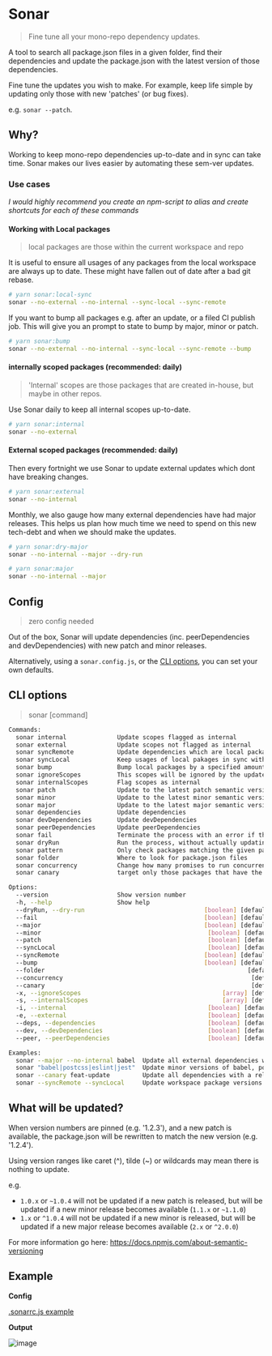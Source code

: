 # Sonar

> Fine tune all your mono-repo dependency updates.

A tool to search all package.json files in a given folder,
find their dependencies and update the package.json with the latest version of those dependencies.

Fine tune the updates you wish to make. For example, keep life simple by updating only those with new 'patches' (or bug fixes).

e.g. `sonar --patch`.

## Why?

Working to keep mono-repo dependencies up-to-date and in sync can take time.
Sonar makes our lives easier by automating these sem-ver updates.

### Use cases

_I would highly recommend you create an npm-script to alias and create shortcuts for each of these commands_

#### Working with Local packages

> local packages are those within the current workspace and repo

It is useful to ensure all usages of any packages from the local workspace are always up to date. These might have fallen out of date after a bad git rebase.

```sh
# yarn sonar:local-sync
sonar --no-external --no-internal --sync-local --sync-remote
```

If you want to bump all packages e.g. after an update, or a filed CI publish job. This will give you an prompt to state to bump by major, minor or patch.

```sh
# yarn sonar:bump
sonar --no-external --no-internal --sync-local --sync-remote --bump
```

#### internally scoped packages (recommended: daily)

> 'Internal' scopes are those packages that are created in-house, but maybe in other repos.

Use Sonar daily to keep all internal scopes up-to-date.

```sh
# yarn sonar:internal
sonar --no-external
```

#### External scoped packages (recommended: daily)

Then every fortnight we use Sonar to update external updates which dont have breaking changes.

```sh
# yarn sonar:external
sonar --no-internal
```

Monthly, we also gauge how many external dependencies have had major releases. This helps us plan how much time we need to spend on this new tech-debt and when we should make the updates.

```sh
# yarn sonar:dry-major
sonar --no-internal --major --dry-run

# yarn sonar:major
sonar --no-internal --major
```

## Config

> zero config needed

Out of the box, Sonar will update dependencies (inc. peerDependencies and devDependencies) with new patch and minor releases.

Alternatively, using a `sonar.config.js`, or the [CLI options](#cli-options), you can set your own defaults.

## CLI options

> sonar [command]

```sh
Commands:
  sonar internal              Update scopes flagged as internal
  sonar external              Update scopes not flagged as internal
  sonar syncRemote            Update dependencies which are local packages
  sonar syncLocal             Keep usages of local pakages in sync with the current versions
  sonar bump                  Bump local packages by a specified amount (major, minor or patch)
  sonar ignoreScopes          This scopes will be ignored by the updater
  sonar internalScopes        Flag scopes as internal
  sonar patch                 Update to the latest patch semantic version
  sonar minor                 Update to the latest minor semantic version
  sonar major                 Update to the latest major semantic version
  sonar dependencies          Update dependencies
  sonar devDependencies       Update devDependencies
  sonar peerDependencies      Update peerDependencies
  sonar fail                  Terminate the process with an error if there are out of date packages
  sonar dryRun                Run the process, without actually updating any files
  sonar pattern               Only check packages matching the given pattern
  sonar folder                Where to look for package.json files
  sonar concurrency           Change how many promises to run concurrently
  sonar canary                target only those packages that have the specified carnary release

Options:
  --version                   Show version number                      [boolean]
  -h, --help                  Show help                                [boolean]
  --dryRun, --dry-run                                 [boolean] [default: false]
  --fail                                              [boolean] [default: false]
  --major                                             [boolean] [default: false]
  --minor                                              [boolean] [default: true]
  --patch                                              [boolean] [default: true]
  --syncLocal                                          [boolean] [default: true]
  --syncRemote                                        [boolean] [default: false]
  --bump                                              [boolean] [default: false]
  --folder                                                        [default: "."]
  --concurrency                                                    [default: 10]
  --canary                                                         [default: ""]
  -x, --ignoreScopes                                       [array] [default: []]
  -s, --internalScopes                                     [array] [default: []]
  -i, --internal                                       [boolean] [default: true]
  -e, --external                                       [boolean] [default: true]
  --deps, --dependencies                               [boolean] [default: true]
  --dev, --devDependencies                             [boolean] [default: true]
  --peer, --peerDependencies                           [boolean] [default: true]

Examples:
  sonar --major --no-internal babel  Update all external dependencies with a name containing babel
  sonar "babel|postcss|eslint|jest"  Update minor versions of babel, postcss, eslint and jest dependencies
  sonar --canary feat-update         Update all dependencies with a release containing feat-update
  sonar --syncRemote --syncLocal     Update workspace package versions and ensure all useages are up-to-dae

```

## What will be updated?

When version numbers are pinned (e.g. '1.2.3'), and a new patch is available, the package.json will be rewritten to match the new version (e.g. '1.2.4').

Using version ranges like caret (^), tilde (~) or wildcards may mean there is nothing to update.

e.g.

- `1.0.x` or `~1.0.4` will not be updated if a new patch is released, but will be updated if a new minor release becomes available (`1.1.x` or `~1.1.0`)
- `1.x` or `^1.0.4` will not be updated if a new minor is released, but will be updated if a new major release becomes available (`2.x` or `^2.0.0`)

For more information go here: https://docs.npmjs.com/about-semantic-versioning

## Example

**Config**

[.sonarrc.js example](.sonarrc.example.js)

**Output**

![image](https://user-images.githubusercontent.com/1727939/75665226-bff54600-5c6b-11ea-8ee1-69885ea0c11d.png)
